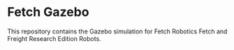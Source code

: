 # Fetch Gazebo

This repository contains the Gazebo simulation for Fetch Robotics Fetch and
Freight Research Edition Robots.